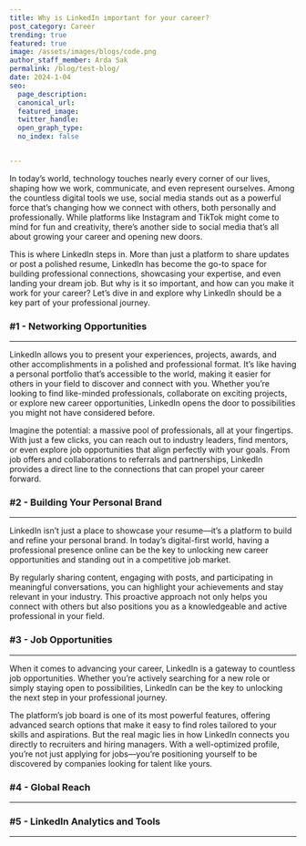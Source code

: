 ```yaml
---
title: Why is LinkedIn important for your career?
post_category: Career
trending: true
featured: true
image: /assets/images/blogs/code.png
author_staff_member: Arda Sak
permalink: /blog/test-blog/
date: 2024-1-04
seo:
  page_description:
  canonical_url:
  featured_image: 
  twitter_handle:
  open_graph_type:
  no_index: false


---
```


In today’s world, technology touches nearly every corner of our lives, shaping how we work, communicate, and even represent ourselves. Among the countless digital tools we use, social media stands out as a powerful force that’s changing how we connect with others, both personally and professionally. While platforms like Instagram and TikTok might come to mind for fun and creativity, there’s another side to social media that’s all about growing your career and opening new doors.

This is where LinkedIn steps in. More than just a platform to share updates or post a polished resume, LinkedIn has become the go-to space for building professional connections, showcasing your expertise, and even landing your dream job. But why is it so important, and how can you make it work for your career? Let’s dive in and explore why LinkedIn should be a key part of your professional journey.

<h3>#1 - Networking Opportunities</h3>

<hr>

LinkedIn allows you to present your experiences, projects, awards, and other accomplishments in a polished and professional format. It’s like having a personal portfolio that’s accessible to the world, making it easier for others in your field to discover and connect with you. Whether you’re looking to find like-minded professionals, collaborate on exciting projects, or explore new career opportunities, LinkedIn opens the door to possibilities you might not have considered before.

Imagine the potential: a massive pool of professionals, all at your fingertips. With just a few clicks, you can reach out to industry leaders, find mentors, or even explore job opportunities that align perfectly with your goals. From job offers and collaborations to referrals and partnerships, LinkedIn provides a direct line to the connections that can propel your career forward.

<h3>#2 - Building Your Personal Brand</h3>
<hr>

LinkedIn isn’t just a place to showcase your resume—it’s a platform to build and refine your personal brand. In today’s digital-first world, having a professional presence online can be the key to unlocking new career opportunities and standing out in a competitive job market.

By regularly sharing content, engaging with posts, and participating in meaningful conversations, you can highlight your achievements and stay relevant in your industry. This proactive approach not only helps you connect with others but also positions you as a knowledgeable and active professional in your field.

<h3>#3 - Job Opportunities</h3>
<hr>

When it comes to advancing your career, LinkedIn is a gateway to countless job opportunities. Whether you’re actively searching for a new role or simply staying open to possibilities, LinkedIn can be the key to unlocking the next step in your professional journey.

The platform’s job board is one of its most powerful features, offering advanced search options that make it easy to find roles tailored to your skills and aspirations. But the real magic lies in how LinkedIn connects you directly to recruiters and hiring managers. With a well-optimized profile, you’re not just applying for jobs—you’re positioning yourself to be discovered by companies looking for talent like yours.

<h3>#4 - Global Reach</h3>
<hr>


<h3>#5 - LinkedIn Analytics and Tools </h3>
<hr>

